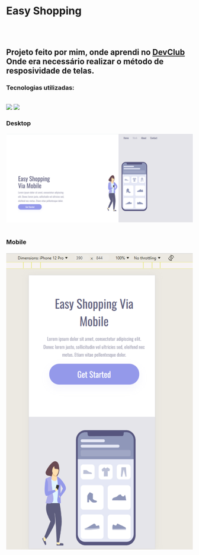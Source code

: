 <h1>Easy Shopping</h1>
<br>
<br>
<h2>Projeto feito por mim, onde aprendi no <a href="https://rodolfomori.com.br/devclub">DevClub</a> Onde era necessário realizar o método de resposividade de telas.</h2>

<h3>Tecnologias utilizadas:</h3>
<br>
<img src="https://img.shields.io/badge/HTML-239120?style=for-the-badge&logo=html5&logoColor=white"/>
<img src="https://img.shields.io/badge/CSS-239120?&style=for-the-badge&logo=css3&logoColor=white"/>
<br>
<h3>Desktop</h3>
<img src="https://github.com/FernandoLacerda90/easy-shopping-responsivel/blob/master/assets/desktop.png?raw=true"/>
<br>
<br>
<h3>Mobile</h3>
<img src="https://github.com/FernandoLacerda90/easy-shopping-responsivel/blob/master/assets/mobile.png?raw=true" height="50%"/>
